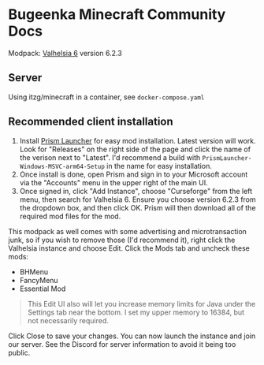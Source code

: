 # Bugeenka Minecraft Community Docs

Modpack: [Valhelsia 6](https://www.curseforge.com/minecraft/modpacks/valhelsia-6) version 6.2.3

## Server

Using itzg/minecraft in a container, see `docker-compose.yaml`

## Recommended client installation

1. Install [Prism Launcher](https://github.com/PrismLauncher/PrismLauncher) for easy mod installation. Latest version will work. Look for "Releases" on the right side of the page and click the name of the verison next to "Latest". I'd recommend a build with `PrismLauncher-Windows-MSVC-arm64-Setup` in the name for easy installation.
1. Once install is done, open Prism and sign in to your Microsoft account via the "Accounts" menu in the upper right of the main UI.
1. Once signed in, click "Add Instance", choose "Curseforge" from the left menu, then search for Valhelsia 6. Ensure you choose version 6.2.3 from the dropdown box, and then click OK. Prism will then download all of the required mod files for the mod.

This modpack as well comes with some advertising and microtransaction junk, so if you wish to remove those (I'd recommend it), right click the Valhelsia instance and choose Edit. Click the Mods tab and uncheck these mods:

- BHMenu
- FancyMenu
- Essential Mod

> This Edit UI also will let you increase memory limits for Java under the Settings tab near the bottom. I set my upper memory to 16384, but not necessarily required.

Click Close to save your changes. You can now launch the instance and join our server. See the Discord for server information to avoid it being too public.
